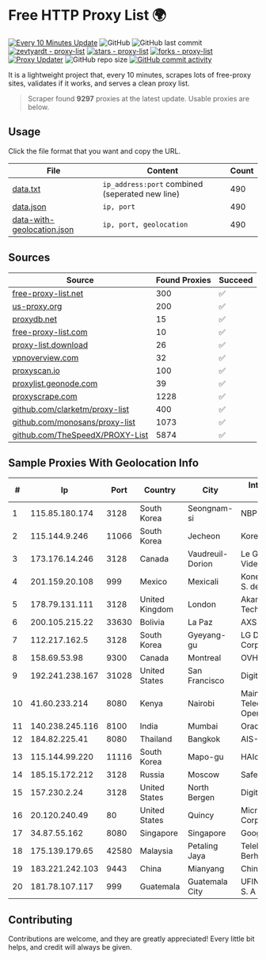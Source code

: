 
# Free HTTP Proxy List 🌍

[![Every 10 Minutes Update](https://github.com/mertguvencli/http-proxy-list/actions/workflows/main.yml/badge.svg?branch=main)](https://github.com/mertguvencli/http-proxy-list/actions/workflows/main.yml)
![GitHub](https://img.shields.io/github/license/mertguvencli/http-proxy-list)
![GitHub last commit](https://img.shields.io/github/last-commit/mertguvencli/http-proxy-list)
[![zevtyardt - proxy-list](https://img.shields.io/static/v1?label=zevtyardt&message=proxy-list&color=blue&logo=github)](https://github.com/zevtyardt/proxy-list "Go to GitHub repo")
[![stars - proxy-list](https://img.shields.io/github/stars/zevtyardt/proxy-list?style=social)](https://github.com/zevtyardt/proxy-list)
[![forks - proxy-list](https://img.shields.io/github/forks/zevtyardt/proxy-list?style=social)](https://github.com/zevtyardt/proxy-list)
[![Proxy Updater](https://github.com/zevtyardt/proxy-list/workflows/Proxy%20Updater/badge.svg)](https://github.com/zevtyardt/proxy-list/actions?query=workflow:"Proxy+Updater")
![GitHub repo size](https://img.shields.io/github/repo-size/zevtyardt/proxy-list)
[![GitHub commit activity](https://img.shields.io/github/commit-activity/m/zevtyardt/proxy-list?logo=commits)](https://github.com/zevtyardt/proxy-list/commits/main)

It is a lightweight project that, every 10 minutes, scrapes lots of free-proxy sites, validates if it works, and serves a clean proxy list.

> Scraper found **9297** proxies at the latest update. Usable proxies are below.

## Usage

Click the file format that you want and copy the URL.

|File|Content|Count|
|----|-------|-----|
|[data.txt](https://raw.githubusercontent.com/mertguvencli/http-proxy-list/main/proxy-list/data.txt)|`ip_address:port` combined (seperated new line)|490|
|[data.json](https://raw.githubusercontent.com/mertguvencli/http-proxy-list/main/proxy-list/data.json)|`ip, port`|490|
|[data-with-geolocation.json](https://raw.githubusercontent.com/mertguvencli/http-proxy-list/main/proxy-list/data-with-geolocation.json)|`ip, port, geolocation`|490|

## Sources

|Source|Found Proxies|Succeed|
|------|-------------|-------|
|[free-proxy-list.net](https://free-proxy-list.net)|300|✅|
|[us-proxy.org](https://www.us-proxy.org)|200|✅|
|[proxydb.net](http://proxydb.net)|15|✅|
|[free-proxy-list.com](https://free-proxy-list.com/?page=&port=&type%5B%5D=http&type%5B%5D=https&up_time=0&search=Search)|10|✅|
|[proxy-list.download](https://www.proxy-list.download/HTTP)|26|✅|
|[vpnoverview.com](https://vpnoverview.com/privacy/anonymous-browsing/free-proxy-servers)|32|✅|
|[proxyscan.io](https://www.proxyscan.io)|100|✅|
|[proxylist.geonode.com](https://proxylist.geonode.com/api/proxy-list?limit=300&page=1&sort_by=lastChecked&sort_type=desc&protocols=http,https)|39|✅|
|[proxyscrape.com](https://api.proxyscrape.com/v2/?request=displayproxies&protocol=http&timeout=10000&country=all&ssl=all&anonymity=all)|1228|✅|
|[github.com/clarketm/proxy-list](https://raw.githubusercontent.com/clarketm/proxy-list/master/proxy-list-raw.txt)|400|✅|
|[github.com/monosans/proxy-list](https://raw.githubusercontent.com/monosans/proxy-list/main/proxies/http.txt)|1073|✅|
|[github.com/TheSpeedX/PROXY-List](https://raw.githubusercontent.com/TheSpeedX/PROXY-List/master/http.txt)|5874|✅|


## Sample Proxies With Geolocation Info

|#|Ip|Port|Country|City|Internet Service Provider|
|-|--|----|-------|----|-------------------------|
|1|115.85.180.174|3128|South Korea|Seongnam-si|NBP|
|2|115.144.9.246|11066|South Korea|Jecheon|Korea Telecom|
|3|173.176.14.246|3128|Canada|Vaudreuil-Dorion|Le Groupe Videotron Ltee|
|4|201.159.20.108|999|Mexico|Mexicali|Konecta de Mexico, S. de R.L. de C.V.|
|5|178.79.131.111|3128|United Kingdom|London|Akamai Technologies, Inc.|
|6|200.105.215.22|33630|Bolivia|La Paz|AXS Bolivia S. A.|
|7|112.217.162.5|3128|South Korea|Gyeyang-gu|LG DACOM Corporation|
|8|158.69.53.98|9300|Canada|Montreal|OVH SAS|
|9|192.241.238.167|31028|United States|San Francisco|DigitalOcean, LLC|
|10|41.60.233.214|8080|Kenya|Nairobi|Maintainer Liquid Telecommunications Operations Limited|
|11|140.238.245.116|8100|India|Mumbai|Oracle Corporation|
|12|184.82.225.41|8080|Thailand|Bangkok|AIS-Fibre|
|13|115.144.99.220|11116|South Korea|Mapo-gu|HAIonNet|
|14|185.15.172.212|3128|Russia|Moscow|SafeData LLC|
|15|157.230.2.24|3128|United States|North Bergen|DigitalOcean, LLC|
|16|20.120.240.49|80|United States|Quincy|Microsoft Corporation|
|17|34.87.55.162|8080|Singapore|Singapore|Google LLC|
|18|175.139.179.65|42580|Malaysia|Petaling Jaya|Telekom Malaysia Berhad|
|19|183.221.242.103|9443|China|Mianyang|China Mobile|
|20|181.78.107.117|999|Guatemala|Guatemala City|UFINET Guatemala S. A|



## Contributing

Contributions are welcome, and they are greatly appreciated! Every
little bit helps, and credit will always be given.

